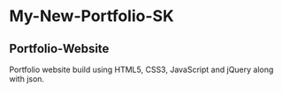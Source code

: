 # My-New-Portfolio-SK
## Portfolio-Website
Portfolio website build using HTML5, CSS3, JavaScript and jQuery along with json.

